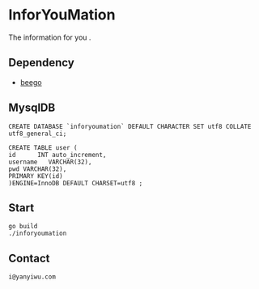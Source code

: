 # InforYouMation

The information for you .

## Dependency

+ [beego]

## MysqlDB

```
CREATE DATABASE `inforyoumation` DEFAULT CHARACTER SET utf8 COLLATE utf8_general_ci;
```

```
CREATE TABLE user (
id      INT auto_increment,
username   VARCHAR(32),
pwd VARCHAR(32),
PRIMARY KEY(id) 
)ENGINE=InnoDB DEFAULT CHARSET=utf8 ;
```

## Start

```
go build
./inforyoumation
```

## Contact

```
i@yanyiwu.com
```


[beego]:https://github.com/astaxie/beego.git
